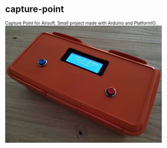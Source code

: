# capture-point
Capture Point for Airsoft. Small project made with Arduino and PlatformIO.
![](cp.png)
